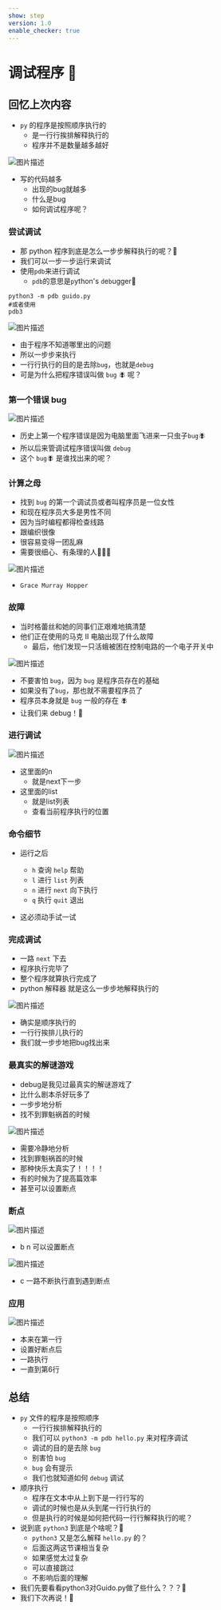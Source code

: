 ```yaml
---
show: step
version: 1.0
enable_checker: true
---
```


# 调试程序 🥊

## 回忆上次内容

- `py` 的程序是按照顺序执行的
  - 是一行行挨排解释执行的
  - 程序并不是数量越多越好

![图片描述](https://doc.shiyanlou.com/courses/uid1190679-20220705-1656991419814)

- 写的代码越多
	- 出现的bug就越多
  - 什么是bug
  - 如何调试程序呢？


### 尝试调试

- 那 python 程序到底是怎么一步步解释执行的呢？🤔
- 我们可以一步一步运行来调试
- 使用`pdb`来进行调试
  - `pdb`的意思是`p`ython's `d`e`b`ugger🤖

```shell
python3 -m pdb guido.py
#或者使用
pdb3
```

![图片描述](https://doc.shiyanlou.com/courses/uid1190679-20220112-1641977204091)

- 由于程序不知道哪里出的问题
- 所以一步步来执行
- 一行行执行的目的是去除`bug`，也就是`debug`
- 可是为什么把程序错误叫做 `bug` 🪰 呢？

### 第一个错误 bug

![图片描述](https://doc.shiyanlou.com/courses/uid1190679-20210220-1613775864374)

- 历史上第一个程序错误是因为电脑里面飞进来一只虫子`bug`🪰 
- 所以后来管调试程序错误叫做 `debug`
- 这个 `bug`🪰  是谁找出来的呢？

### 计算之母

- 找到 `bug` 的第一个调试员或者叫程序员是一位女性
- 和现在程序员大多是男性不同
- 因为当时编程都得检查线路
- 跟编织很像
- 很容易变得一团乱麻
- 需要很细心、有条理的人👩🏼‍🦱

![图片描述](https://doc.shiyanlou.com/courses/uid1190679-20210811-1628645970342)

- `Grace Murray Hopper`

### 故障

- 当时格蕾丝和她的同事们正艰难地搞清楚
- 他们正在使用的马克 II 电脑出现了什么故障
  - 最后，他们发现一只活蛾被困在控制电路的一个电子开关中

![图片描述](https://doc.shiyanlou.com/courses/uid1190679-20210916-1631788883985)

- 不要害怕 `bug`，因为 `bug` 是程序员存在的基础
- 如果没有了`bug`，那也就不需要程序员了
- 程序员本身就是 `bug` 一般的存在 🪰
- 让我们来 debug！🐥

### 进行调试

![图片描述](https://doc.shiyanlou.com/courses/uid1190679-20210924-1632464653576)

- 这里面的n
	- 就是next下一步
- 这里面的list
	- 就是list列表
	- 查看当前程序执行的位置 

### 命令细节

- 运行之后

  - `h` 查询 `help` 帮助
  - `l` 进行 `list` 列表
  - `n` 进行 `next` 向下执行
  - `q` 执行 `quit` 退出

- 这必须动手试一试

### 完成调试

- 一路 `next` 下去
- 程序执行完毕了
- 整个程序就算执行完成了
- python 解释器 就是这么一步步地解释执行的

![图片描述](https://doc.shiyanlou.com/courses/uid1190679-20210924-1632464724387)

- 确实是顺序执行的
- 一行行挨排儿执行的
- 我们就一步步地把bug找出来

### 最真实的解谜游戏

- debug是我见过最真实的解谜游戏了
- 比什么剧本杀好玩多了
- 一步步地分析
- 找不到罪魁祸首的时候

![图片描述](https://doc.shiyanlou.com/courses/uid1190679-20220722-1658495439185)

- 需要冷静地分析
- 找到罪魁祸首的时候
- 那种快乐太真实了！！！！
- 有的时候为了提高篇效率
- 甚至可以设置断点

### 断点

![图片描述](https://doc.shiyanlou.com/courses/uid1190679-20220724-1658625941752)

- b n 可以设置断点

![图片描述](https://doc.shiyanlou.com/courses/uid1190679-20220724-1658625991158)

- c 一路不断执行直到遇到断点

### 应用 

![图片描述](https://doc.shiyanlou.com/courses/uid1190679-20220724-1658626101800)

- 本来在第一行
- 设置好断点后
- 一路执行
- 一直到第6行

## 总结

- `py` 文件的程序是按照顺序
  - 一行行挨排解释执行的
  - 我们可以 `python3 -m pdb hello.py` 来对程序调试
  - 调试的目的是去除 `bug`
  - 别害怕 `bug`
  - `bug` 会有提示
  - 我们也就知道如何 `debug` 调试
- 顺序执行
	- 程序在文本中从上到下是一行行写的
	- 调试的时候也是从头到尾一行行执行的
	- 但是执行的时候是如何把代码一行行解释执行的呢？
- 说到底 `python3` 到底是个啥呢？🤔
	- `python3` 又是怎么解释 `hello.py` 的？
	- 后面这两这节课相当复杂
	- 如果感觉太过复杂
	- 可以直接跳过
	- 不影响后面的理解
- 我们先要看看python3对Guido.py做了些什么？？？🤔
- 我们下次再说！👋


